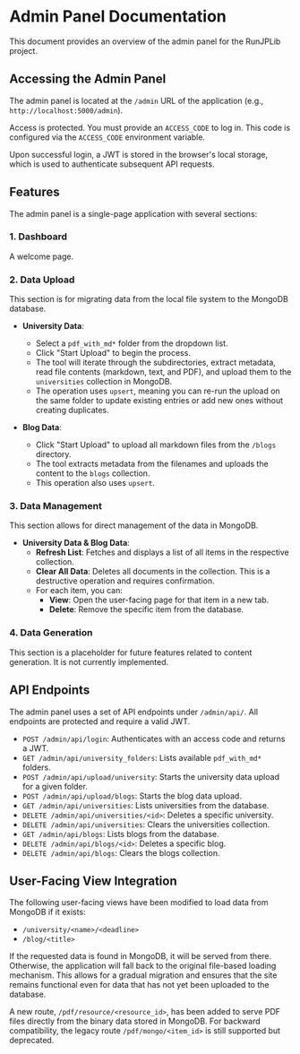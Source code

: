 # Admin Panel Documentation

This document provides an overview of the admin panel for the RunJPLib project.

## Accessing the Admin Panel

The admin panel is located at the `/admin` URL of the application (e.g., `http://localhost:5000/admin`).

Access is protected. You must provide an `ACCESS_CODE` to log in. This code is configured via the `ACCESS_CODE` environment variable.

Upon successful login, a JWT is stored in the browser's local storage, which is used to authenticate subsequent API requests.

## Features

The admin panel is a single-page application with several sections:

### 1. Dashboard

A welcome page.

### 2. Data Upload

This section is for migrating data from the local file system to the MongoDB database.

-   **University Data**:
    -   Select a `pdf_with_md*` folder from the dropdown list.
    -   Click "Start Upload" to begin the process.
    -   The tool will iterate through the subdirectories, extract metadata, read file contents (markdown, text, and PDF), and upload them to the `universities` collection in MongoDB.
    -   The operation uses `upsert`, meaning you can re-run the upload on the same folder to update existing entries or add new ones without creating duplicates.

-   **Blog Data**:
    -   Click "Start Upload" to upload all markdown files from the `/blogs` directory.
    -   The tool extracts metadata from the filenames and uploads the content to the `blogs` collection.
    -   This operation also uses `upsert`.

### 3. Data Management

This section allows for direct management of the data in MongoDB.

-   **University Data & Blog Data**:
    -   **Refresh List**: Fetches and displays a list of all items in the respective collection.
    -   **Clear All Data**: Deletes all documents in the collection. This is a destructive operation and requires confirmation.
    -   For each item, you can:
        -   **View**: Open the user-facing page for that item in a new tab.
        -   **Delete**: Remove the specific item from the database.

### 4. Data Generation

This section is a placeholder for future features related to content generation. It is not currently implemented.

## API Endpoints

The admin panel uses a set of API endpoints under `/admin/api/`. All endpoints are protected and require a valid JWT.

-   `POST /admin/api/login`: Authenticates with an access code and returns a JWT.
-   `GET /admin/api/university_folders`: Lists available `pdf_with_md*` folders.
-   `POST /admin/api/upload/university`: Starts the university data upload for a given folder.
-   `POST /admin/api/upload/blogs`: Starts the blog data upload.
-   `GET /admin/api/universities`: Lists universities from the database.
-   `DELETE /admin/api/universities/<id>`: Deletes a specific university.
-   `DELETE /admin/api/universities`: Clears the universities collection.
-   `GET /admin/api/blogs`: Lists blogs from the database.
-   `DELETE /admin/api/blogs/<id>`: Deletes a specific blog.
-   `DELETE /admin/api/blogs`: Clears the blogs collection.

## User-Facing View Integration

The following user-facing views have been modified to load data from MongoDB if it exists:

-   `/university/<name>/<deadline>`
-   `/blog/<title>`

If the requested data is found in MongoDB, it will be served from there. Otherwise, the application will fall back to the original file-based loading mechanism. This allows for a gradual migration and ensures that the site remains functional even for data that has not yet been uploaded to the database.

A new route, `/pdf/resource/<resource_id>`, has been added to serve PDF files directly from the binary data stored in MongoDB. For backward compatibility, the legacy route `/pdf/mongo/<item_id>` is still supported but deprecated.
